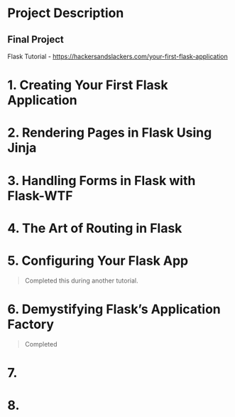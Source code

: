 # Project Description 
## Final Project
Flask Tutorial - https://hackersandslackers.com/your-first-flask-application
# 1. Creating Your First Flask Application
# 2. Rendering Pages in Flask Using Jinja
# 3. Handling Forms in Flask with Flask-WTF
# 4. The Art of Routing in Flask
# 5. Configuring Your Flask App 
> Completed this during another tutorial. 
# 6. Demystifying Flask’s Application Factory 
> Completed
# 7. 
# 8. 
